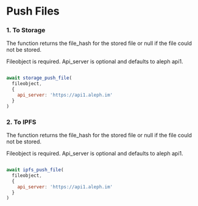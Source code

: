 # Push Files

### 1. To Storage

The function returns the file\_hash for the stored file or null if the file could not be stored.

Fileobject is required. Api\_server is optional and defaults to aleph api1.

```javascript

await storage_push_file(
  fileobject, 
  {
    api_server: 'https://api1.aleph.im'
  }
)
```

### 2. To IPFS

The function returns the file\_hash for the stored file or null if the file could not be stored.

Fileobject is required. Api\_server is optional and defaults to aleph api1.

```javascript

await ipfs_push_file(
  fileobject, 
  {
    api_server: 'https://api1.aleph.im'
  }
)
```
